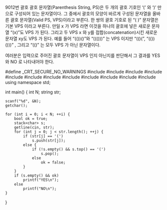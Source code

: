 9012번 괄호
괄호 문자열(Parenthesis String, PS)은 두 개의 괄호 기호인 ‘(’ 와 ‘)’ 만으로 구성되어 있는 문자열이다. 
그 중에서 괄호의 모양이 바르게 구성된 문자열을 올바른 괄호 문자열(Valid PS, VPS)이라고 부른다. 한 쌍의 괄호 기호로 된 “( )” 문자열은 기본 VPS 이라고 부른다. 
만일 x 가 VPS 라면 이것을 하나의 괄호에 넣은 새로운 문자열 “(x)”도 VPS 가 된다. 그리고 두 VPS x 와 y를 접합(concatenation)시킨 새로운 문자열 xy도 VPS 가 된다. 
예를 들어 “(())()”와 “((()))” 는 VPS 이지만 “(()(”, “(())()))” , 그리고 “(()” 는 모두 VPS 가 아닌 문자열이다. 

여러분은 입력으로 주어진 괄호 문자열이 VPS 인지 아닌지를 판단해서 그 결과를 YES 와 NO 로 나타내어야 한다. 



#define _CRT_SECURE_NO_WARNINGS
#include <numeric>
#include <cstdio>
#include <iostream>
#include <cstring>
#include <string>
#include <algorithm>
#include <vector>
#include <climits>
#include <cmath>
#include <cassert>
#include <queue>
#include <stack>
using namespace std;

int main() {
	int N;
	string str;

	scanf("%d", &N);
	getchar();

	for (int i = 0; i < N; ++i) {
		bool ok = true;
		stack<char> s;
		getline(cin, str);
		for (int j = 0; j < str.length(); ++j) {
			if (str[j] == '(')
				s.push(str[j]);
			else {
				if (!s.empty() && s.top() == '(')
					s.pop();
				else
					ok = false;
			}
		}
		if (s.empty() && ok)
			printf("YES\n");
		else
			printf("NO\n");
	}
}
